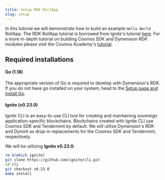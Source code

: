 ```yaml
---
title: Setup RDK RollApp
slug: setup
---
```


In this tutorial we will demonstrate how to build an example `Hello World` RollApp. The RDK RollApp tutorial is borrowed from Ignite's tutorial [here](https://docs.ignite.com/guide/hello). For a more in-depth tutorial on building Cosmos SDK and Dymension RDK modules please visit the Cosmos Academy's [tutorial](https://tutorials.cosmos.network/hands-on-exercise/1-ignite-cli/3-stored-game.html).

## Required installations

#### <b>Go (1.18)</b>

The appropriate version of Go is required to develop with Dymension's RDK. If you do not have go installed on your system, head to the [Setup page and install Go](/docs/develop/get-started/setup.mdx).

#### <b>Ignite (v0.23.0)</b>

Ignite CLI is an easy-to-use CLI tool for creating and maintaining sovereign application-specific blockchains. Blockchains created with Ignite CLI use Cosmos SDK and Tendermint by default. We will utilize Dymension's RDK and Dymint as drop-in replacements for the Cosmos SDK and Tendermint, respectively.

We will be utilizing <b>Ignite v0.23.0</b>:

```bash
rm $(which ignite)
git clone https://github.com/ignite/cli.git
cd cli
git checkout v0.23.0
make install
```
